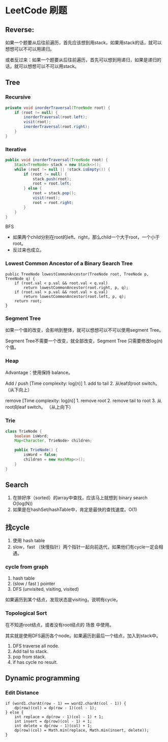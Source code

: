 # LeetCode 刷题

## Reverse:

如果一个题要从后往前遍历，首先应该想到用stack，如果用stack的话，就可以想想可以不可以用递归。

或者反过来：如果一个题要从后往前遍历，首先可以想到用递归，如果是递归的话，就可以想想可以不可以用stack。

## Tree

### Recursive

```java
private void inorderTraversal(TreeNode root) {
	if (root != null) {
		inorderTraversal(root.left);
		visit(root);
		inorderTraversal(root.right);
	}
}
```

### Iterative

```java
public void inorderTraversal(TreeNode root) {
	Stack<TreeNode> stack = new Stack<>();
	while (root != null || !stack.isEmpty()) {
		if (root != null) {
			stack.push(root);
			root = root.left;
		} else {
			root = stack.pop();
			visit(root);
			root = root.right;
		}
	}
}
```

BFS

- 如果两个child分别在root的left、right，那么child一个大于root，一个小于root。
- 反过来也成立。

### Lowest Common Ancestor of a Binary Search Tree

```
public TreeNode lowestCommonAncestor(TreeNode root, TreeNode p, TreeNode q) {
	if (root.val < p.val && root.val < q.val)
		return lowestCommonAncestor(root.right, p, q);
	if (root.val > p.val && root.val > q.val)
		return lowestCommonAncestor(root.left, p, q);
	return root;
}
```

### Segment Tree

如果一个值的改变，会影响到整体，就可以想想可以不可以使用segment Tree。

Segment Tree不需要一个改变，就全部改变，Segment Tree 只需要修改log(n)个值。

### Heap

Advantage：使用保持 balance。

Add / push [Time complexity: log(n)]
	1. add to tail
	2. 从leaf向root switch。（从下向上）
	
remove [Time complexity: log(n)]
	1. remove root
	2. remove tail to root
	3. 从root向leaf switch。 （从上向下）
	
	
### Trie

```java
class TrieNode {
	boolean isWord;
	Map<Character, TrieNode> children;

	public TrieNode() {
		isWord = false;
		children = new HashMap<>();
	}
}
```

## Search

1. 在排好序（sorted）的array中查找，应该马上就想到 binary search O(log(N))
2. 如果是在hashSet/hashTable中，肯定是最快的查找速度。O(1)

## 找cycle

1. 使用 hash table
2. slow，fast （快慢指针）两个指针一起向前迭代，如果他们有cycle一定会相遇。

### cycle from graph

1. hash table
2. (slow / fast ) pointer
3. DFS (unvisited, visiting, visited)

如果遍历到某个结点，发现状态是visiting，说明有cycle。

### Topological Sort

在不知道root结点，或者没有root结点的 场景 中使用。

其实就是使用DFS遍历各个node。如果遍历到最后一个结点，加入到stack中。

1. DFS traverse all node.
2. Add tail to stack.
3. pop from stack.
4. if has cycle no result.

## Dynamic programming

### Edit Distance

```
if (word1.charAt(row - 1) == word2.charAt(col - 1)) {
	dp(row)(col) = dp(row - 1)(col - 1);
} else {
	int replace = dp(row - 1)(col - 1) + 1;
	int insert = dp(row)(col - 1) + 1;
	int delete = dp(row - 1)(col) + 1;
	dp(row)(col) = Math.min(replace, Math.min(insert, delete));
}
```